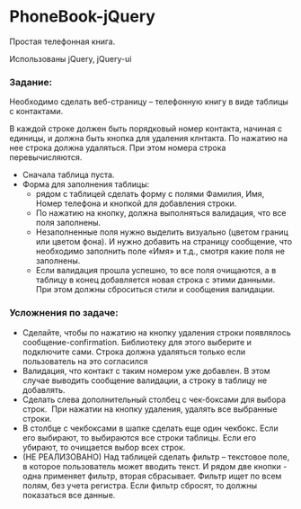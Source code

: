 # PhoneBook-jQuery
Простая телефонная книга.

Использованы jQuery, jQuery-ui

### Задание:

Необходимо сделать веб-страницу – телефонную книгу в виде таблицы с контактами.

В каждой строке должен быть порядковый номер контакта, начиная с единицы, и должна быть кнопка для удаления клнтакта. По нажатию на нее строка должна удаляться. При этом номера строка перевычисляются.


- Сначала таблица пуста.
- Форма для заполнения таблицы: 
  - рядом с таблицей сделать форму с полями Фамилия, Имя, Номер телефона и кнопкой для добавления строки.
  - По нажатию на кнопку, должна выполняться валидация, что все поля заполнены.
  - Незаполненные поля нужно выделить визуально (цветом границ или цветом фона). И нужно добавить на страницу сообщение, что необходимо заполнить поле «Имя» и т.д., смотря какие поля не заполнены.
  - Если валидация прошла успешно, то все поля очищаются, а в таблицу в конец добавляется новая строка с этими данными. При этом должны сброситься стили и сообщения валидации.

### Усложнения по задаче:
- Сделайте, чтобы по нажатию на кнопку удаления строки появлялось сообщение-confirmation. Библиотеку для этого выберите и подключите сами. Строка должна удаляться только если пользователь на это согласился
- Валидация, что контакт с таким номером уже добавлен. В этом случае выводить сообщение валидации, а строку в таблицу не добавлять.
- Сделать слева дополнительный столбец с чек-боксами для выбора строк.  При нажатии на кнопку удаления, удалять все выбранные строки.
- В столбце с чекбоксами в шапке сделать еще один чекбокс. Если его выбирают, то выбираются все строки таблицы. Если его убирают, то очищается выбор всех строк.
- (НЕ РЕАЛИЗОВАНО) Над таблицей сделать фильтр – текстовое поле, в которое пользователь может вводить текст. И рядом две кнопки - одна применяет фильтр, вторая сбрасывает. Фильтр ищет по всем полям, без учета регистра. Если фильтр сбросят, то должны показаться все данные.
